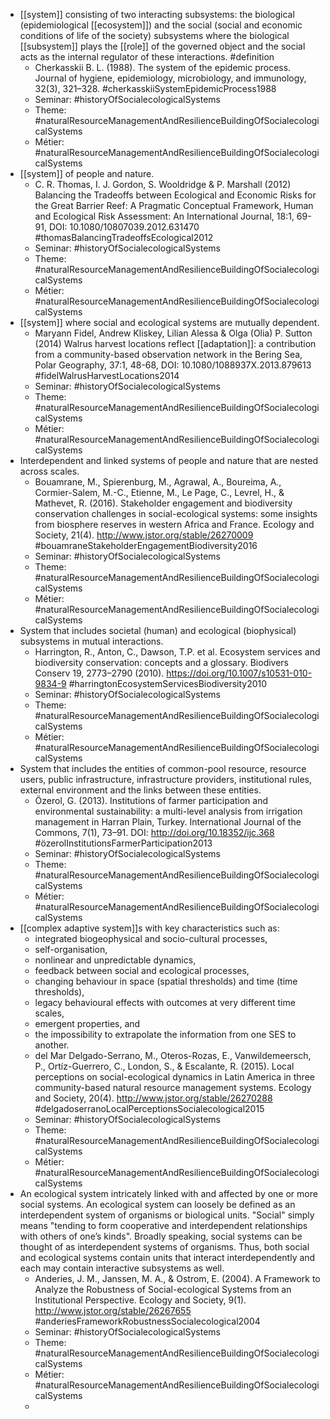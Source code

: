 - [[system]] consisting of two interacting subsystems: the biological (epidemiological [[ecosystem]]) and the social (social and economic conditions of life of the society) subsystems where the biological [[subsystem]] plays the [[role]] of the governed object and the social acts as the internal regulator of these interactions. #definition
	- Cherkasskii B. L. (1988). The system of the epidemic process. Journal of hygiene, epidemiology, microbiology, and immunology, 32(3), 321–328. 
	  #cherkasskiiSystemEpidemicProcess1988
	- Seminar: #historyOfSocialecologicalSystems
	- Theme: #naturalResourceManagementAndResilienceBuildingOfSocialecologicalSystems
	- Métier: #naturalResourceManagementAndResilienceBuildingOfSocialecologicalSystems
- [[system]] of people and nature.
	- C. R. Thomas, I. J. Gordon, S. Wooldridge & P. Marshall (2012) Balancing the Tradeoffs between Ecological and Economic Risks for the Great Barrier Reef: A Pragmatic Conceptual Framework, Human and Ecological Risk Assessment: An International Journal, 18:1, 69-91, DOI: 10.1080/10807039.2012.631470 #thomasBalancingTradeoffsEcological2012
	- Seminar: #historyOfSocialecologicalSystems
	- Theme: #naturalResourceManagementAndResilienceBuildingOfSocialecologicalSystems
	- Métier: #naturalResourceManagementAndResilienceBuildingOfSocialecologicalSystems
- [[system]] where social and ecological systems are mutually dependent.
	- Maryann Fidel, Andrew Kliskey, Lilian Alessa & Olga (Olia) P. Sutton (2014) Walrus harvest locations reflect [[adaptation]]: a contribution from a community-based observation network in the Bering Sea, Polar Geography, 37:1, 48-68, DOI: 10.1080/1088937X.2013.879613 #fidelWalrusHarvestLocations2014
	- Seminar: #historyOfSocialecologicalSystems
	- Theme: #naturalResourceManagementAndResilienceBuildingOfSocialecologicalSystems
	- Métier: #naturalResourceManagementAndResilienceBuildingOfSocialecologicalSystems
- Interdependent and linked systems of people and nature that are nested across scales.
	- Bouamrane, M., Spierenburg, M., Agrawal, A., Boureima, A., Cormier-Salem, M.-C., Etienne, M., Le Page, C., Levrel, H., & Mathevet, R. (2016). Stakeholder engagement and biodiversity conservation challenges in social-ecological systems: some insights from biosphere reserves in western Africa and France. Ecology and Society, 21(4). http://www.jstor.org/stable/26270009 #bouamraneStakeholderEngagementBiodiversity2016
	- Seminar: #historyOfSocialecologicalSystems
	- Theme: #naturalResourceManagementAndResilienceBuildingOfSocialecologicalSystems
	- Métier: #naturalResourceManagementAndResilienceBuildingOfSocialecologicalSystems
- System that includes societal (human) and ecological (biophysical) subsystems in mutual interactions.
	- Harrington, R., Anton, C., Dawson, T.P. et al. Ecosystem services and biodiversity conservation: concepts and a glossary. Biodivers Conserv 19, 2773–2790 (2010). https://doi.org/10.1007/s10531-010-9834-9 #harringtonEcosystemServicesBiodiversity2010
	- Seminar: #historyOfSocialecologicalSystems
	- Theme: #naturalResourceManagementAndResilienceBuildingOfSocialecologicalSystems
	- Métier: #naturalResourceManagementAndResilienceBuildingOfSocialecologicalSystems
- System that includes the entities of common-pool resource, resource users, public infrastructure, infrastructure providers, institutional rules, external environment and the links between these entities.
	- Özerol, G. (2013). Institutions of farmer participation and environmental sustainability: a multi-level analysis from irrigation management in Harran Plain, Turkey. International Journal of the Commons, 7(1), 73–91. DOI: http://doi.org/10.18352/ijc.368 #özerolInstitutionsFarmerParticipation2013
	- Seminar: #historyOfSocialecologicalSystems
	- Theme: #naturalResourceManagementAndResilienceBuildingOfSocialecologicalSystems
	- Métier: #naturalResourceManagementAndResilienceBuildingOfSocialecologicalSystems
- [[complex adaptive system]]s with key characteristics such as:
	- integrated biogeophysical and socio-cultural processes,
	- self-organisation,
	- nonlinear and unpredictable dynamics,
	- feedback between social and ecological processes,
	- changing behaviour in space (spatial thresholds) and time (time thresholds),
	- legacy behavioural effects with outcomes at very different time scales,
	- emergent properties, and
	- the impossibility to extrapolate the information from one SES to another.
	- del Mar Delgado-Serrano, M., Oteros-Rozas, E., Vanwildemeersch, P., Ortíz-Guerrero, C., London, S., & Escalante, R. (2015). Local perceptions on social-ecological dynamics in Latin America in three community-based natural resource management systems. Ecology and Society, 20(4). http://www.jstor.org/stable/26270288 #delgadoserranoLocalPerceptionsSocialecological2015
	- Seminar: #historyOfSocialecologicalSystems
	- Theme: #naturalResourceManagementAndResilienceBuildingOfSocialecologicalSystems
	- Métier: #naturalResourceManagementAndResilienceBuildingOfSocialecologicalSystems
- An ecological system intricately linked with and affected by one or more social systems. An ecological system can loosely be defined as an interdependent system of organisms or biological units. "Social" simply means "tending to form cooperative and interdependent relationships with others of one’s kinds". Broadly speaking, social systems can be thought of as interdependent systems of organisms. Thus, both social and ecological systems contain units that interact interdependently and each may contain interactive subsystems as well.
	- Anderies, J. M., Janssen, M. A., & Ostrom, E. (2004). A Framework to Analyze the Robustness of Social-ecological Systems from an Institutional Perspective. Ecology and Society, 9(1). http://www.jstor.org/stable/26267655 #anderiesFrameworkRobustnessSocialecological2004
	- Seminar: #historyOfSocialecologicalSystems
	- Theme: #naturalResourceManagementAndResilienceBuildingOfSocialecologicalSystems
	- Métier: #naturalResourceManagementAndResilienceBuildingOfSocialecologicalSystems
	-